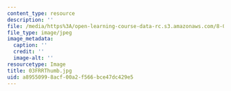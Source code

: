 ```yaml
---
content_type: resource
description: ''
file: /media/https%3A/open-learning-course-data-rc.s3.amazonaws.com/8-02t-electricity-and-magnetism-spring-2005/a89550998acf00a2f566bce47dc429e5_03FRRThumb.jpg
file_type: image/jpeg
image_metadata:
  caption: ''
  credit: ''
  image-alt: ''
resourcetype: Image
title: 03FRRThumb.jpg
uid: a8955099-8acf-00a2-f566-bce47dc429e5
---
```

